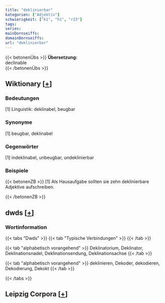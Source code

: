 ```yaml
---
title: "deklinierbar"
kategorien: ["Adjektiv"]
schwierigkeit: ["k1", "h1", "r23"]
tags:
series:
mainDornseiffs:
domainDornseiffs:
url: "deklinierbar"
---
```


{{< betonenÜbs >}}
**Übersetzung:**  
declinable  
{{< /betonenÜbs >}}

## Wiktionary [[+](https://de.wiktionary.org/wiki/deklinierbar)]

### Bedeutungen
[1] Linguistik: deklinabel, beugbar  

### Synonyme
[1] beugbar, deklinabel  

### Gegenwörter
[1] indeklinabel, unbeugbar, undeklinierbar  

### Beispiele
{{< betonenZB >}}
[1] Als Hausaufgabe sollten sie zehn deklinierbare Adjektive aufschreiben.  

{{< /betonenZB >}}


## dwds [[+](https://www.dwds.de/wb/deklinierbar)]

### Wortinformation
{{< tabs "Dwds" >}}
{{< tab "Typische Verbindungen" >}}
{{< /tab >}}

{{< tab "alphabetisch vorangehend" >}}
Deklinatorium, Deklinator, Deklinationsnadel, Deklinationsendung, Deklinationsachse
{{< /tab >}}

{{< tab "alphabetisch vorangehend" >}}
deklinieren, Dekoder, dekodieren, Dekodierung, Dekokt
{{< /tab >}}

{{< /tabs >}}

## Leipzig Corpora [[+](https://corpora.uni-leipzig.de/en/res?word=deklinierbar&corpusId=deu_newscrawl-public_2018)]

